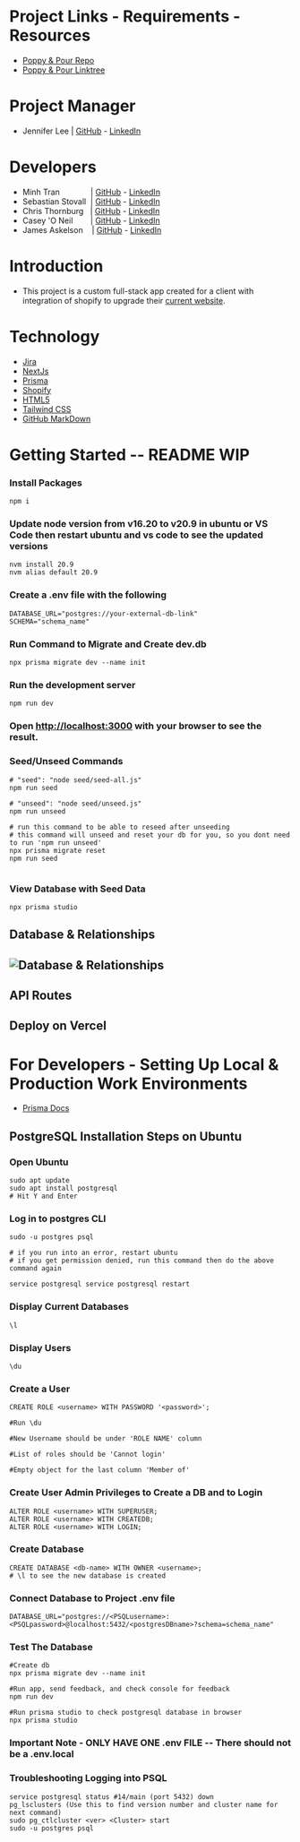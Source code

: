 # Project Links - Requirements - Resources
- [Poppy & Pour Repo](<https://github.com/itsmingyoo/poppy-and-pour/tree/main>)
- [Poppy & Pour Linktree](https://linktr.ee/poppyandpour)

# Project Manager
- Jennifer Lee | [GitHub](https://github.com/CodeJellee) - [LinkedIn](https://www.linkedin.com/in/lee-pac-swe/)
# Developers
- Minh Tran $~~~~~~~~~~~~~$| [GitHub](https://github.com/itsmingyoo) - [LinkedIn](https://www.linkedin.com/in/minh-tran-36501a251/)
- Sebastian Stovall $~$| [GitHub](https://github.com/SebastianStovall) - [LinkedIn](https://www.linkedin.com/in/sebastian-stovall-a17a8a211/)
- Chris Thornburg $~~$|  [GitHub](https://github.com/CJThornburg) - [LinkedIn](https://www.linkedin.com/in/chris-thornburg-swe/)
- Casey 'O Neil $~~~~~~~$| [GitHub](https://github.com/Spoctex) - [LinkedIn](https://www.linkedin.com/in/casey-o-neil-993b7228a/)
- James Askelson $~~~$| [GitHub](https://github.com/JamesAskelson) - [LinkedIn](https://www.linkedin.com/in/james-askelson-bb4b6928a/)

# Introduction
- This project is a custom full-stack app created for a client with integration of shopify to upgrade their [current website](https://poppyandpour.com/).

# Technology
- [Jira](https://www.atlassian.com/software/jira)
- [NextJs](https://nextjs.org/)
- [Prisma](https://www.prisma.io/)
- [Shopify](https://www.shopify.com/)
- [HTML5](https://html.com/html5/)
- [Tailwind CSS](https://tailwindcss.com/)
- [GitHub MarkDown](https://docs.github.com/en/get-started/writing-on-github/getting-started-with-writing-and-formatting-on-github/basic-writing-and-formatting-syntax)

# Getting Started -- README WIP

###  Install Packages
```
npm i
```

###  Update node version from v16.20 to v20.9 in ubuntu or VS Code then restart ubuntu and vs code to see the updated versions
```
nvm install 20.9
nvm alias default 20.9
```

###  Create a .env file with the following
```
DATABASE_URL="postgres://your-external-db-link"
SCHEMA="schema_name"
```

###  Run Command to Migrate and Create dev.db
```
npx prisma migrate dev --name init
```

###  Run the development server
```
npm run dev
```

###  Open [http://localhost:3000](http://localhost:3000) with your browser to see the result.

###  Seed/Unseed Commands
```
# "seed": "node seed/seed-all.js"
npm run seed

# "unseed": "node seed/unseed.js"
npm run unseed

# run this command to be able to reseed after unseeding
# this command will unseed and reset your db for you, so you dont need to run 'npm run unseed'
npx prisma migrate reset
npm run seed


```

###  View Database with Seed Data
```
npx prisma studio
```

## Database & Relationships
## ![Database & Relationships](https://i.imgur.com/mX43A8u.png)

## API Routes

## Deploy on Vercel

# For Developers - Setting Up Local & Production Work Environments
- [Prisma Docs](https://www.prisma.io/dataguide/postgresql/setting-up-a-local-postgresql-database)

## PostgreSQL Installation Steps on Ubuntu
###  Open Ubuntu
```
sudo apt update
sudo apt install postgresql
# Hit Y and Enter
```

###  Log in to postgres CLI
```
sudo -u postgres psql

# if you run into an error, restart ubuntu
# if you get permission denied, run this command then do the above command again

service postgresql service postgresql restart
```
### Display Current Databases
```
\l
```

###  Display Users
```
\du
```

###  Create a User
```
CREATE ROLE <username> WITH PASSWORD '<password>';

#Run \du

#New Username should be under 'ROLE NAME' column

#List of roles should be 'Cannot login'

#Empty object for the last column 'Member of'
```

###  Create User Admin Privileges to Create a DB and to Login
```
ALTER ROLE <username> WITH SUPERUSER;
ALTER ROLE <username> WITH CREATEDB;
ALTER ROLE <username> WITH LOGIN;
```

###  Create Database
```
CREATE DATABASE <db-name> WITH OWNER <username>;
# \l to see the new database is created
```

###  Connect Database to Project .env file
```
DATABASE_URL="postgres://<PSQLusername>:<PSQLpassword>@localhost:5432/<postgresDBname>?schema=schema_name"
```

###  Test The Database
```
#Create db
npx prisma migrate dev --name init

#Run app, send feedback, and check console for feedback
npm run dev

#Run prisma studio to check postgresql database in browser
npx prisma studio
```

###  **Important Note** - **ONLY HAVE ONE .env FILE -- There should not be a .env.local**

### Troubleshooting Logging into PSQL
```
service postgresql status #14/main (port 5432) down
pg_lsclusters (Use this to find version number and cluster name for next command)
sudo pg_ctlcluster <ver> <Cluster> start
sudo -u postgres psql
```
